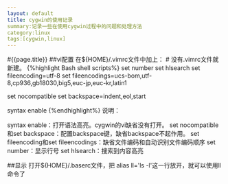 ```yaml
---
layout: default
title: cygwin的使用记录
summary:记录一些在使用cygwin过程中的问题和处理方法
category:linux
tags:[cygwin,linux]
---
```


#{{page.title}}
##vi配置
在${HOME}/.vimrc文件中加上： # 没有.vimrc文件就新建。
{%highlight Bash shell scripts%}
set number
set hlsearch
set fileencoding=utf-8
set fileencodings=ucs-bom,utf-8,cp936,gb18030,big5,euc-jp,euc-kr,latin1
 
set nocompatible
set backspace=indent,eol,start
 
syntax enable
{%endhighlight%}
说明：

syntax enable：打开语法高亮。cygwin的vi缺省没有打开。
set nocompatible和set backspace：配置backspace键，缺省backspace不起作用。
set fileencoding和set fileencodings：缺省文件编码和自动识别文件编码顺序
set number：显示行号
set hlsearch：搜索到内容高亮

##显示
打开${HOME}/.baserc文件，把 alias ll='ls -l'这一行放开，就可以使用ll命令了
